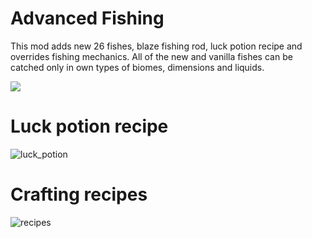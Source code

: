 # Advanced Fishing

This mod adds new 26 fishes, blaze fishing rod, luck potion recipe and overrides fishing mechanics. All of the new and vanilla fishes can be catched only in own types of biomes, dimensions and liquids.

![](https://user-images.githubusercontent.com/4181327/45933694-60850800-bf9a-11e8-833c-fbc8a2c2fca6.PNG)

# Luck potion recipe

![luck_potion](https://user-images.githubusercontent.com/4181327/45934183-23714380-bfa3-11e8-8d02-37cb78e65472.png)


# Crafting recipes

![recipes](https://user-images.githubusercontent.com/4181327/45934150-c07fac80-bfa2-11e8-8a7a-e730ca2b8637.png)

